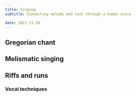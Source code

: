 ```yaml
---
title: Singing
subtitle: Connecting melody and text through a human voice

date: 2021-11-20
---
```


## Gregorian chant

<youtube-embed video="H3v9unphfi0" />

## Melismatic singing

<youtube-embed video="PRS2grauL4I" />

<youtube-embed video="U8iJ6SCH6rU" />

## Riffs and runs

<youtube-embed video="EpLdMIA9QzQ" />

<youtube-embed video="1V25bEVuulk" />

<youtube-embed video="kkKuecXa5RQ" />

### Vocal techniques

<youtube-embed video="GC-tQl9HWp4" />

<youtube-embed video="3-UgkKoOcAI" />
